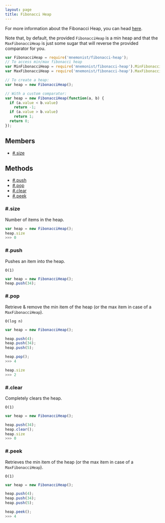 ```yaml
---
layout: page
title: Fibonacci Heap
---
```


For more information about the Fibonacci Heap, you can head [here](https://en.wikipedia.org/wiki/Fibonacci_heap).

Note that, by default, the provided `FibonacciHeap` is a min heap and that the `MaxFibonacciHeap` is just some sugar that will reverse the provided comparator for you.

```js
var FibonacciHeap = require('mnemonist/fibonacci-heap');
// To access min/max fibonacci heap
var MinFibonacciHeap = require('mnemonist/fibonacci-heap').MinFibonacciHeap;
var MaxFibonacciHeap = require('mnemonist/fibonacci-heap').MaxFibonacciHeap;

// To create a heap:
var heap = new FibonacciHeap();

// With a custom comparator:
var heap = new FibonacciHeap(function(a, b) {
  if (a.value < b.value)
    return -1;
  if (a.value > b.value)
    return 1;
  return 0;
});
```

## Members

* [#.size](#size)

## Methods

* [#.push](#push)
* [#.pop](#pop)
* [#.clear](#clear)
* [#.peek](#peek)

### #.size

Number of items in the heap.

```js
var heap = new FibonacciHeap();
heap.size
>>> 0
```

### #.push

Pushes an item into the heap.

`O(1)`

```js
var heap = new FibonacciHeap();
heap.push(34);
```

### #.pop

Retrieve & remove the min item of the heap (or the max item in case of a `MaxFibonacciHeap`).

`O(log n)`

```js
var heap = new FibonacciHeap();

heap.push(4);
heap.push(34);
heap.push(5);

heap.pop();
>>> 4

heap.size
>>> 2
```

### #.clear

Completely clears the heap.

`O(1)`

```js
var heap = new FibonacciHeap();

heap.push(34);
heap.clear();
heap.size
>>> 0
```

### #.peek

Retrieves the min item of the heap (or the max item in case of a `MaxFibonacciHeap`).

`O(1)`

```js
var heap = new FibonacciHeap();

heap.push(4);
heap.push(34);
heap.push(5);

heap.peek();
>>> 4
```

